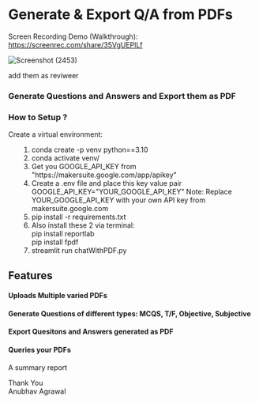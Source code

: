 # Generate & Export Q/A from PDFs
Screen Recording Demo (Walkthrough): https://screenrec.com/share/35VgUEPlLf <br>

![Screenshot (2453)](https://github.com/AnUbHaVafs/Generate_and_Export_QAs_from_PDFS/assets/76126067/8d93a74e-c4f0-4994-9278-3218113be95c)

add them as reviweer
<h3>Generate Questions and Answers and Export them as PDF</h3>
<h3>How to Setup ?</h3> 
Create a virtual environment:
<ul>
  <ol>
    <li>conda create -p venv python==3.10</li>
    <li>conda activate venv/</li>
    <li>Get you GOOGLE_API_KEY from "https://makersuite.google.com/app/apikey"</li>
    <li>Create a .env file and place this key value pair</li>
    GOOGLE_API_KEY="YOUR_GOOGLE_API_KEY"
    Note: Replace YOUR_GOOGLE_API_KEY with your own API key from makersuite.google.com
    <li>pip install -r requirements.txt</li>
    <li>Also install these 2 via terminal:</li>
    pip install reportlab<br>  
    pip install fpdf<br>
    <li>streamlit run chatWithPDF.py</li>
  </ol>
</ul>
<h2>Features</h2>
<h4>Uploads Multiple varied PDFs</h4>
<h4>Generate Questions of different types: MCQS, T/F, Objective, Subjective</h4>
<h4>Export Quesitons and Answers generated as PDF</h4>
<h4>Queries your PDFs</h4>
  
A summary report <br>

Thank You <br>
Anubhav Agrawal <br>
